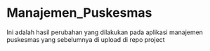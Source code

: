 # Manajemen_Puskesmas
Ini adalah hasil perubahan yang dilakukan pada aplikasi manajemen puskesmas yang sebelumnya di upload di repo project
